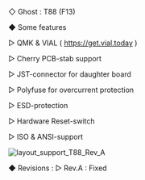 ◇ Ghost : T88 (F13) 

◆ Some features

▷ QMK & VIAL ( https://get.vial.today )

▷ Cherry PCB-stab support

▷ JST-connector for daughter board

▷ Polyfuse for overcurrent protection

▷ ESD-protection

▷ Hardware Reset-switch

▷ ISO & ANSI-support

![layout_support_T88_Rev_A](https://user-images.githubusercontent.com/77598960/132284819-681bf6aa-069b-4b37-a681-44b0c0942a0f.png)


◆ Revisions :
▷ Rev.A : Fixed



